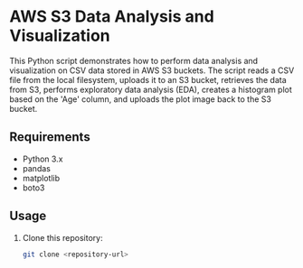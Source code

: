 # AWS S3 Data Analysis and Visualization

This Python script demonstrates how to perform data analysis and visualization on CSV data stored in AWS S3 buckets. The script reads a CSV file from the local filesystem, uploads it to an S3 bucket, retrieves the data from S3, performs exploratory data analysis (EDA), creates a histogram plot based on the 'Age' column, and uploads the plot image back to the S3 bucket.

## Requirements

- Python 3.x
- pandas
- matplotlib
- boto3

## Usage

1. Clone this repository:

   ```bash
   git clone <repository-url>
